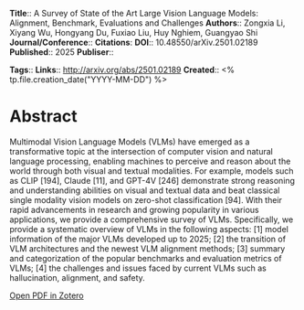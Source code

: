 **Title**:: A Survey of State of the Art Large Vision Language Models: Alignment, Benchmark, Evaluations and Challenges
**Authors**:: Zongxia Li, Xiyang Wu, Hongyang Du, Fuxiao Liu, Huy Nghiem, Guangyao Shi
**Journal/Conference**:: 
**Citations**:
**DOI**:: 10.48550/arXiv.2501.02189
**Published**:: 2025
**Publiser**:: 

**Tags**::
**Links**:: http://arxiv.org/abs/2501.02189
**Created**:: <% tp.file.creation_date("YYYY-MM-DD") %>

# Abstract

Multimodal Vision Language Models (VLMs) have emerged as a transformative topic at the intersection of computer vision and natural language processing, enabling machines to perceive and reason about the world through both visual and textual modalities. For example, models such as CLIP [194], Claude [11], and GPT-4V [246] demonstrate strong reasoning and understanding abilities on visual and textual data and beat classical single modality vision models on zero-shot classification [94]. With their rapid advancements in research and growing popularity in various applications, we provide a comprehensive survey of VLMs. Specifically, we provide a systematic overview of VLMs in the following aspects: [1] model information of the major VLMs developed up to 2025; [2] the transition of VLM architectures and the newest VLM alignment methods; [3] summary and categorization of the popular benchmarks and evaluation metrics of VLMs; [4] the challenges and issues faced by current VLMs such as hallucination, alignment, and safety.

[Open PDF in Zotero](zotero://select/items/@liSurveyStateArt2025)
